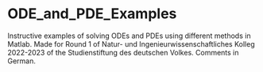 # ODE_and_PDE_Examples
Instructive examples of solving ODEs and PDEs using different methods in Matlab. 
Made for Round 1 of Natur- und Ingenieurwissenschaftliches Kolleg 2022-2023 of the Studienstiftung des deutschen Volkes. 
Comments in German.
